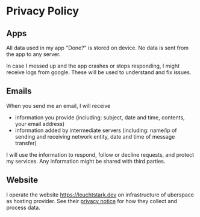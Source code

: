 # Privacy Policy

## Apps

All data used in my app "Done?" is stored on device.
No data is sent from the app to any server.

In case I messed up and the app crashes or stops responding, I might receive logs from google.
These will be used to understand and fix issues.

## Emails

When you send me an email, I will receive

* information you provide (including: subject, date and time, contents, your email address)
* information added by intermediate servers (including: name/ip of sending and receiving network entity, date and time of message transfer)

I will use the information to respond, follow or decline requests, and protect my services.
Any information might be shared with third parties.

## Website

I operate the website https://leuchtstark.dev on infrastructure of uberspace as hosting provider. 
See their [privacy notice](https://uberspace.de/en/about/privacy/) for how they collect and process data.